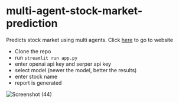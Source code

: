 # multi-agent-stock-market-prediction
Predicts stock market using multi agents. Click [here](https://agentic-stock-market-analysis.streamlit.app/) to go to website
- Clone the repo
- run `streamlit run app.py`
- enter openai api key and serper api key
- select model (newer the model, better the results)
- enter stock name
- report is generated

![Screenshot (44)](https://github.com/Anudeep-Kolluri/multi-agent-stock-market-prediction/assets/50168940/36664056-f16a-4492-ac65-c110b798466a)
